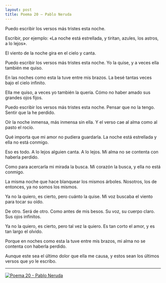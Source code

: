 ```yaml
---
layout: post
title: Poema 20 – Pablo Neruda
---
```


Puedo escribir los versos más tristes esta noche.

Escribir, por ejemplo: «La noche está estrellada, 
y tiritan, azules, los astros, a lo lejos».

El viento de la noche gira en el cielo y canta.

<!--more-->

Puedo escribir los versos más tristes esta noche. 
Yo la quise, y a veces ella también me quiso.

En las noches como esta la tuve entre mis brazos.
La besé tantas veces bajo el cielo infinito.

Ella me quiso, a veces yo también la quería. 
Cómo no haber amado sus grandes ojos fijos.

Puedo escribir los versos más tristes esta noche. 
Pensar que no la tengo. Sentir que la he perdido.

Oír la noche inmensa, más inmensa sin ella. 
Y el verso cae al alma como al pasto el rocío.

Qué importa que mi amor no pudiera guardarla. 
La noche está estrellada y ella no está conmigo.

Eso es todo. A lo lejos alguien canta. A lo lejos. 
Mi alma no se contenta con haberla perdido.

Como para acercarla mi mirada la busca. 
Mi corazón la busca, y ella no está conmigo.

La misma noche que hace blanquear los mismos árboles.
Nosotros, los de entonces, ya no somos los mismos.

Ya no la quiero, es cierto, pero cuánto la quise. 
Mi voz buscaba el viento para tocar su oído.

De otro. Será de otro. Como antes de mis besos.
Su voz, su cuerpo claro. Sus ojos infinitos.

Ya no la quiero, es cierto, pero tal vez la quiero.
Es tan corto el amor, y es tan largo el olvido.

Porque en noches como esta la tuve entre mis brazos,
mi alma no se contenta con haberla perdido.

Aunque este sea el último dolor que ella me causa,
y estos sean los últimos versos que yo le escribo.

---

[![Poema 20 - Pablo Neruda](http://img.youtube.com/vi/jF79a4K9wGg/0.jpg)](https://www.youtube.com/watch?v=jF79a4K9wGg)


